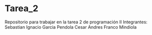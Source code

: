 # Tarea_2
Repositorio para trabajar en la tarea 2 de programación II
Integrantes: Sebastian Ignacio Garcia Pendola Cesar Andres Franco Mindiola

